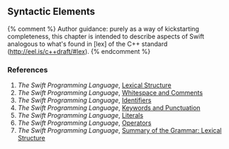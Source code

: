---
---

## Syntactic Elements

{% comment %}
Author guidance: purely as a way of kickstarting completeness, this chapter
is intended to describe aspects of Swift analogous to what's found in 
[lex] of the C++ standard (http://eel.is/c++draft/#lex).
{% endcomment %}

### References

1. *The Swift Programming Language*, [Lexical Structure](https://docs.swift.org/swift-book/ReferenceManual/LexicalStructure.html#)
1. *The Swift Programming Language*, [Whitespace and Comments](https://docs.swift.org/swift-book/ReferenceManual/LexicalStructure.html#ID411)
1. *The Swift Programming Language*, [Identifiers](https://docs.swift.org/swift-book/ReferenceManual/LexicalStructure.html#ID412)
1. *The Swift Programming Language*, [Keywords and Punctuation](https://docs.swift.org/swift-book/ReferenceManual/LexicalStructure.html#ID413)
1. *The Swift Programming Language*, [Literals](https://docs.swift.org/swift-book/ReferenceManual/LexicalStructure.html#ID414)
1. *The Swift Programming Language*, [Operators](https://docs.swift.org/swift-book/ReferenceManual/LexicalStructure.html#ID418)
1. *The Swift Programming Language*, [Summary of the Grammar: Lexical Structure](https://docs.swift.org/swift-book/ReferenceManual/zzSummaryOfTheGrammar.html#ID481)
